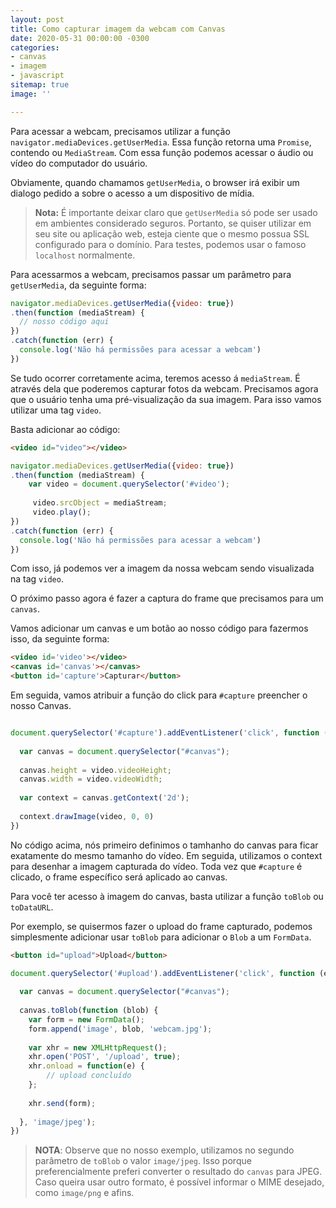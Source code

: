 ```yaml
---
layout: post
title: Como capturar imagem da webcam com Canvas
date: 2020-05-31 00:00:00 -0300
categories:
- canvas
- imagem
- javascript
sitemap: true
image: ''

---
```

Para acessar a webcam, precisamos utilizar a função `navigator.mediaDevices.getUserMedia`. Essa função retorna uma `Promise`, contendo ou `MediaStream`. Com essa função podemos acessar o áudio ou vídeo do computador do usuário.

Obviamente, quando chamamos `getUserMedia`, o browser irá exibir um dialogo pedido a sobre o acesso a um dispositivo de mídia.

> **Nota:** É importante deixar claro que `getUserMedia` só pode ser usado em ambientes considerado seguros. Portanto, se quiser utilizar em seu site ou aplicação web, esteja ciente que o mesmo possua SSL configurado para o domínio. Para testes, podemos usar o famoso `localhost` normalmente.

Para acessarmos a webcam, precisamos passar um parâmetro para `getUserMedia`, da seguinte forma:

```javascript
navigator.mediaDevices.getUserMedia({video: true})
.then(function (mediaStream) {
  // nosso código aqui
})
.catch(function (err) {
  console.log('Não há permissões para acessar a webcam')
})
```

Se tudo ocorrer corretamente acima, teremos acesso á `mediaStream`. É através dela que poderemos capturar fotos da webcam. Precisamos agora que o usuário tenha uma pré-visualização da sua imagem. Para isso vamos utilizar uma tag `video`.

Basta adicionar ao código:

```html
<video id="video"></video>
```

```javascript
navigator.mediaDevices.getUserMedia({video: true})
.then(function (mediaStream) {
	var video = document.querySelector('#video');
  
     video.srcObject = mediaStream;
     video.play();
})
.catch(function (err) {
  console.log('Não há permissões para acessar a webcam')
})

```

Com isso, já podemos ver a imagem da nossa webcam sendo visualizada na tag `video`.

O próximo passo agora é fazer a captura do frame que precisamos para um `canvas`.

Vamos adicionar um canvas e um botão ao nosso código para fazermos isso, da seguinte forma:

```html
<video id='video'></video>
<canvas id='canvas'></canvas>
<button id='capture'>Capturar</button>
```

Em seguida, vamos atribuir a função do click para `#capture` preencher o nosso Canvas.

```javascript

document.querySelector('#capture').addEventListener('click', function (e) {
 
  var canvas = document.querySelector("#canvas");
  
  canvas.height = video.videoHeight;
  canvas.width = video.videoWidth;
  
  var context = canvas.getContext('2d');
  
  context.drawImage(video, 0, 0)
})

```

No código acima, nós primeiro definimos o tamhanho do canvas para ficar exatamente do mesmo tamanho do vídeo. Em seguida, utilizamos o context para desenhar a imagem capturada do vídeo. Toda vez que `#capture` é clicado, o frame específico será aplicado ao canvas.

Para você ter acesso à imagem do canvas, basta utilizar a função `toBlob` ou `toDataURL`.

Por exemplo, se quisermos fazer o upload do frame capturado, podemos simplesmente adicionar usar `toBlob` para adicionar o `Blob` a um `FormData`.


```html
<button id="upload">Upload</button>
```
```javascript
document.querySelector('#upload').addEventListener('click', function (e) {
 
  var canvas = document.querySelector("#canvas");
  
  canvas.toBlob(function (blob) {
  	var form = new FormData();
    form.append('image', blob, 'webcam.jpg');
    
  	var xhr = new XMLHttpRequest();
    xhr.open('POST', '/upload', true);
    xhr.onload = function(e) {
    	// upload concluído  
    };
    
    xhr.send(form);  
                              
  }, 'image/jpeg');
})
```

> **NOTA**: Observe que no nosso exemplo, utilizamos no segundo parâmetro de `toBlob` o valor `image/jpeg`. Isso porque preferencialmente preferi converter o resultado do `canvas` para JPEG. Caso queira usar outro formato, é possível informar o MIME desejado, como `image/png` e afins.